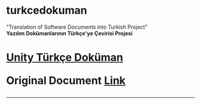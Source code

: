 # turkcedokuman
"Translation of Software Documents into Turkish Project" <br>
<b> Yazılım Dokümanlarının Türkçe'ye Çevirisi Projesi </b>

<h1>
  <a href="https://nonstop-spice-7d7.notion.site/Unity-T-rk-e-Dok-man-d806b39183e34ae58d41a37fc2abbf34">Unity Türkçe Doküman</a>
  <p>Original Document <a href="https://docs.unity3d.com/Manual/index.html">Link</a></p>
  <hr>
  <a href=""></a>
  <p> <a href=""> </a> </p>
</h1>
